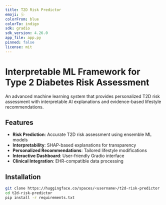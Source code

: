 ```yaml
---
title: T2D Risk Predictor
emoji: 🩺
colorFrom: blue
colorTo: indigo
sdk: gradio
sdk_version: 4.26.0
app_file: app.py
pinned: false
license: mit
---
```


# Interpretable ML Framework for Type 2 Diabetes Risk Assessment

An advanced machine learning system that provides personalized T2D risk assessment with interpretable AI explanations and evidence-based lifestyle recommendations.

## Features

- **Risk Prediction**: Accurate T2D risk assessment using ensemble ML models  
- **Interpretability**: SHAP-based explanations for transparency  
- **Personalized Recommendations**: Tailored lifestyle modifications  
- **Interactive Dashboard**: User-friendly Gradio interface  
- **Clinical Integration**: EHR-compatible data processing  

## Installation

```bash
git clone https://huggingface.co/spaces/<username>/t2d-risk-predictor
cd t2d-risk-predictor
pip install -r requirements.txt
